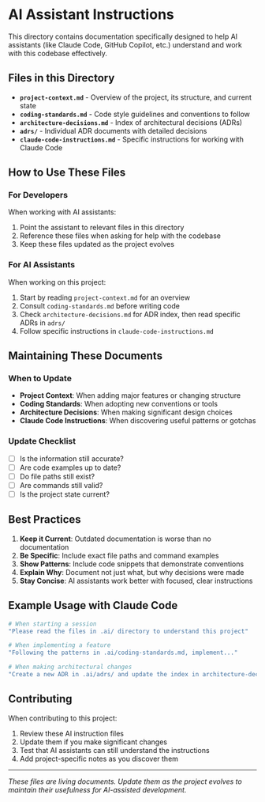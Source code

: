 # AI Assistant Instructions

This directory contains documentation specifically designed to help AI assistants (like Claude Code, GitHub Copilot, etc.) understand and work with this codebase effectively.

## Files in this Directory

- **`project-context.md`** - Overview of the project, its structure, and current state
- **`coding-standards.md`** - Code style guidelines and conventions to follow
- **`architecture-decisions.md`** - Index of architectural decisions (ADRs)
- **`adrs/`** - Individual ADR documents with detailed decisions
- **`claude-code-instructions.md`** - Specific instructions for working with Claude Code

## How to Use These Files

### For Developers
When working with AI assistants:
1. Point the assistant to relevant files in this directory
2. Reference these files when asking for help with the codebase
3. Keep these files updated as the project evolves

### For AI Assistants
When working on this project:
1. Start by reading `project-context.md` for an overview
2. Consult `coding-standards.md` before writing code
3. Check `architecture-decisions.md` for ADR index, then read specific ADRs in `adrs/`
4. Follow specific instructions in `claude-code-instructions.md`

## Maintaining These Documents

### When to Update
- **Project Context**: When adding major features or changing structure
- **Coding Standards**: When adopting new conventions or tools
- **Architecture Decisions**: When making significant design choices
- **Claude Code Instructions**: When discovering useful patterns or gotchas

### Update Checklist
- [ ] Is the information still accurate?
- [ ] Are code examples up to date?
- [ ] Do file paths still exist?
- [ ] Are commands still valid?
- [ ] Is the project state current?

## Best Practices

1. **Keep it Current**: Outdated documentation is worse than no documentation
2. **Be Specific**: Include exact file paths and command examples
3. **Show Patterns**: Include code snippets that demonstrate conventions
4. **Explain Why**: Document not just what, but why decisions were made
5. **Stay Concise**: AI assistants work better with focused, clear instructions

## Example Usage with Claude Code

```bash
# When starting a session
"Please read the files in .ai/ directory to understand this project"

# When implementing a feature
"Following the patterns in .ai/coding-standards.md, implement..."

# When making architectural changes
"Create a new ADR in .ai/adrs/ and update the index in architecture-decisions.md"
```

## Contributing

When contributing to this project:
1. Review these AI instruction files
2. Update them if you make significant changes
3. Test that AI assistants can still understand the instructions
4. Add project-specific notes as you discover them

---

*These files are living documents. Update them as the project evolves to maintain their usefulness for AI-assisted development.*
